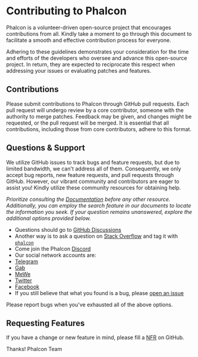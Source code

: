 # Contributing to Phalcon

Phalcon is a volunteer-driven open-source project that encourages contributions 
from all. Kindly take a moment to go through this document to facilitate a 
smooth and effective contribution process for everyone.

Adhering to these guidelines demonstrates your consideration for the time and 
efforts of the developers who oversee and advance this open-source project. 
In return, they are expected to reciprocate this respect when addressing your 
issues or evaluating patches and features.

## Contributions

Please submit contributions to Phalcon through GitHub pull requests. Each pull 
request will undergo review by a core contributor, someone with the authority 
to merge patches. Feedback may be given, and changes might be requested, or 
the pull request will be merged. It is essential that all contributions, 
including those from core contributors, adhere to this format.

## Questions & Support

We utilize GitHub issues to track bugs and feature requests, but due to limited 
bandwidth, we can't address all of them. Consequently, we only accept bug 
reports, new feature requests, and pull requests through GitHub. However, our 
vibrant community and contributors are eager to assist you! Kindly utilize 
these community resources for obtaining help.

_Prioritize consulting the [Documentation](https://phalcon.io/docs) before any other resource. 
Additionally, you can employ the search feature in our documents to locate the 
information you seek. If your question remains unanswered, explore the 
additional options provided below._

*  Questions should go to [GitHub Discussions](https://phalcon.io/discussions)
*  Another way is to ask a question on [Stack Overflow](https://stackoverflow.com/) and tag it with
  [`phalcon`](https://stackoverflow.com/questions/tagged/phalcon)
*  Come join the Phalcon [Discord](https://phalcon.io/discord)
*  Our social network accounts are:
  *  [Telegram](https://phalcon.io/telegram)
  *  [Gab](https://phalcon.io/gab)
  *  [MeWe](https://phalcon.io/mewe)
  *  [Twitter](https://phalcon.io/t)
  *  [Facebook](https://phalcon.io/fb)
*  If you still believe that what you found is a bug, please [open an issue](https://github.com/phalcon/cphalcon/issues/new)

Please report bugs when you've exhausted all of the above options.

## Requesting Features

If you have a change or new feature in mind, please fill a [NFR](https://docs.phalcon.io/en/latest/new-feature-request) on GitHub.

Thanks! 
Phalcon Team
